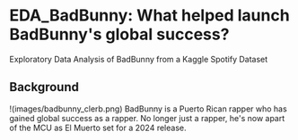 # EDA_BadBunny: What helped launch BadBunny's global success?
Exploratory Data Analysis of BadBunny from a Kaggle Spotify Dataset

## Background
!(images/badbunny_clerb.png)
BadBunny is a Puerto Rican rapper who has gained global success as a rapper. No longer just a rapper, he's now apart of the MCU as El Muerto set for a 2024 release. 


